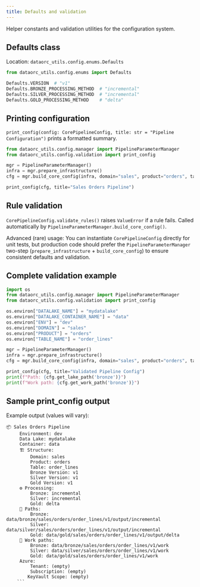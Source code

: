 ```yaml
---
title: Defaults and validation
---
```


Helper constants and validation utilities for the configuration system.

## Defaults class

Location: `dataorc_utils.config.enums.Defaults`

```python
from dataorc_utils.config.enums import Defaults

Defaults.VERSION  # "v1"
Defaults.BRONZE_PROCESSING_METHOD  # "incremental"
Defaults.SILVER_PROCESSING_METHOD  # "incremental"
Defaults.GOLD_PROCESSING_METHOD    # "delta"
```

## Printing configuration

`print_config(config: CorePipelineConfig, title: str = "Pipeline Configuration")` prints a formatted summary.

```python
from dataorc_utils.config.manager import PipelineParameterManager
from dataorc_utils.config.validation import print_config

mgr = PipelineParameterManager()
infra = mgr.prepare_infrastructure()
cfg = mgr.build_core_config(infra, domain="sales", product="orders", table_name="order_lines")

print_config(cfg, title="Sales Orders Pipeline")
```

## Rule validation

`CorePipelineConfig.validate_rules()` raises `ValueError` if a rule fails. Called automatically by `PipelineParameterManager.build_core_config()`.

Advanced (rare) usage: You can instantiate `CorePipelineConfig` directly for unit tests, but production code should prefer the `PipelineParameterManager` two-step (`prepare_infrastructure` + `build_core_config`) to ensure consistent defaults and validation.

## Complete validation example

```python
import os
from dataorc_utils.config.manager import PipelineParameterManager
from dataorc_utils.config.validation import print_config

os.environ["DATALAKE_NAME"] = "mydatalake"
os.environ["DATALAKE_CONTAINER_NAME"] = "data"
os.environ["ENV"] = "dev"
os.environ["DOMAIN"] = "sales"
os.environ["PRODUCT"] = "orders"
os.environ["TABLE_NAME"] = "order_lines"

mgr = PipelineParameterManager()
infra = mgr.prepare_infrastructure()
cfg = mgr.build_core_config(infra, domain="sales", product="orders", table_name="order_lines")

print_config(cfg, title="Validated Pipeline Config")
print(f"Path: {cfg.get_lake_path('bronze')}")
print(f"Work path: {cfg.get_work_path('bronze')}")
```

## Sample print_config output

Example output (values will vary):

```text
📦 Sales Orders Pipeline
     Environment: dev
     Data Lake: mydatalake
     Container: data
     🏗️ Structure:
         Domain: sales
         Product: orders
         Table: order_lines
         Bronze Version: v1
         Silver Version: v1
         Gold Version: v1
     ⚙️ Processing:
         Bronze: incremental
         Silver: incremental
         Gold: delta
     📁 Paths:
         Bronze: data/bronze/sales/orders/order_lines/v1/output/incremental
         Silver: data/silver/sales/orders/order_lines/v1/output/incremental
         Gold: data/gold/sales/orders/order_lines/v1/output/delta
     📁 Work paths:
         Bronze: data/bronze/sales/orders/order_lines/v1/work
         Silver: data/silver/sales/orders/order_lines/v1/work
         Gold: data/gold/sales/orders/order_lines/v1/work
     Azure:
         Tenant: (empty)
         Subscription: (empty)
        KeyVault Scope: (empty)
    ```

